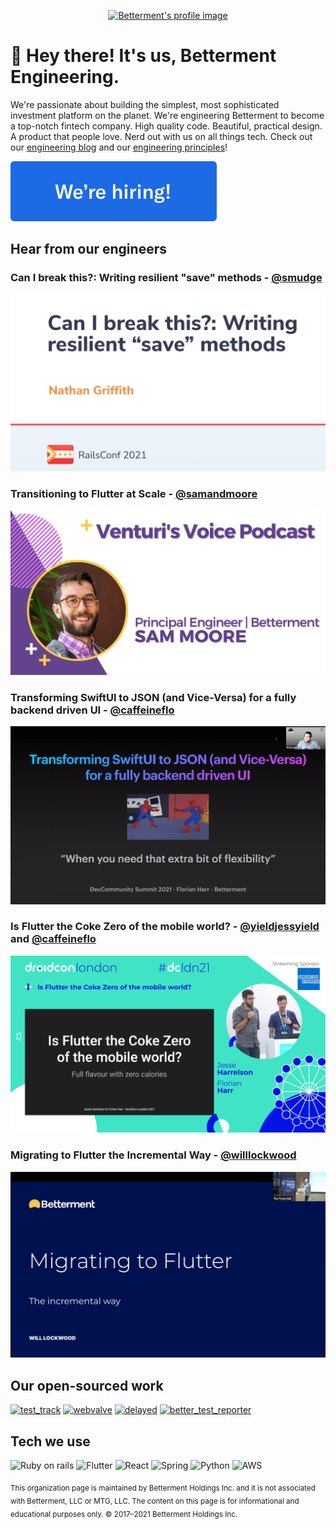 <p align="center">
  <a href="https://www.betterment.com">
    <img src="https://resources.betterment.com/hubfs/Graphics/shared-assets/betterment-icon-logo.svg" alt="Betterment's profile image"/>
  </a>
</p>

# 👋  Hey there! It's us, Betterment Engineering.

We're passionate about building the simplest, most sophisticated investment platform on the planet. We're engineering Betterment to become a top-notch fintech company. High quality code. Beautiful, practical design. A product that people love. Nerd out with us on all things tech. Check out our [engineering blog](https://www.betterment.com/category/engineering/) and our [engineering principles](https://betterment.github.io/eng-principles/)!

[![We're hiring button](https://raw.githubusercontent.com/Betterment/.github/main/profile/assets/hiring-button.svg)](https://www.betterment.com/careers/)

<!--
## Upcoming talks and events

TODO add this back in when there is content
-->

## Hear from our engineers

### Can I break this?: Writing resilient "save" methods - [@smudge](https://github.com/smudge)
[![Can I break this?: Writing resilient "save" methods video link](https://raw.githubusercontent.com/Betterment/.github/main/profile/assets/can-i-break-this-writing-resilient-save-methods.png)](https://www.youtube.com/watch?v=TuhS13rBoVY)

### Transitioning to Flutter at Scale - [@samandmoore](https://github.com/samandmoore)
[![Transitioning to Flutter at Scale audio link](https://raw.githubusercontent.com/Betterment/.github/main/profile/assets/transitioning-to-flutter-at-scale.png)](https://soundcloud.com/user-910706127/transitioning-to-flutter-at-scale)

### Transforming SwiftUI to JSON (and Vice-Versa) for a fully backend driven UI - [@caffeineflo](https://github.com/caffeineflo)
[![Transforming SwiftUI to JSON (and Vice-Versa) for a fully backend driven UI link](https://raw.githubusercontent.com/Betterment/.github/main/profile/assets/transforming-swiftui-to-json-for-a-fully-backend-driven-ui.png)](https://youtu.be/TS2f-DbsJIE)

### Is Flutter the Coke Zero of the mobile world? - [@yieldjessyield](https://github.com/yieldjessyield) and [@caffeineflo](https://github.com/caffeineflo)
[![Is Flutter the Coke Zero of the mobile world? link](https://raw.githubusercontent.com/Betterment/.github/main/profile/assets/is-flutter-the-coke-zero-of-the-mobile-world.png)](https://www.droidcon.com/2021/11/17/is-flutter-the-coke-zero-of-the-mobile-world/)

### Migrating to Flutter the Incremental Way - [@willlockwood](https://github.com/willlockwood)
[![Migrating to Flutter the Incremental Way link](https://raw.githubusercontent.com/Betterment/.github/main/profile/assets/migrating-to-flutter-the-incremental-way.png)](https://youtu.be/e6ncTlHSlUE)

## Our open-sourced work

[![test_track](https://github-readme-stats.vercel.app/api/pin/?username=Betterment&repo=test_track)](https://github.com/Betterment/test_track)
[![webvalve](https://github-readme-stats.vercel.app/api/pin/?username=Betterment&repo=webvalve)](https://github.com/Betterment/webvalve)
[![delayed](https://github-readme-stats.vercel.app/api/pin/?username=Betterment&repo=delayed)](https://github.com/Betterment/delayed)
[![better_test_reporter](https://github-readme-stats.vercel.app/api/pin/?username=Betterment&repo=better_test_reporter)](https://github.com/Betterment/better_test_reporter)

## Tech we use
![Ruby on rails](https://img.shields.io/badge/Ruby_on_Rails-CC0000?style=for-the-badge&logo=ruby-on-rails&logoColor=white)
![Flutter](https://img.shields.io/badge/Flutter-02569B?style=for-the-badge&logo=flutter&logoColor=white)
![React](https://img.shields.io/badge/React-20232A?style=for-the-badge&logo=react&logoColor=61DAFB)
![Spring](https://img.shields.io/badge/Spring-6DB33F?style=for-the-badge&logo=spring&logoColor=white)
![Python](https://img.shields.io/badge/Python-14354C?style=for-the-badge&logo=python&logoColor=white)
![AWS](https://img.shields.io/badge/Amazon_AWS-232F3E?style=for-the-badge&logo=amazon-aws&logoColor=white)

<sub>This organization page is maintained by Betterment Holdings Inc. and it is not associated with Betterment, LLC or MTG, LLC. The content on this page is for informational and educational purposes only. © 2017–2021 Betterment Holdings Inc.</sub>
